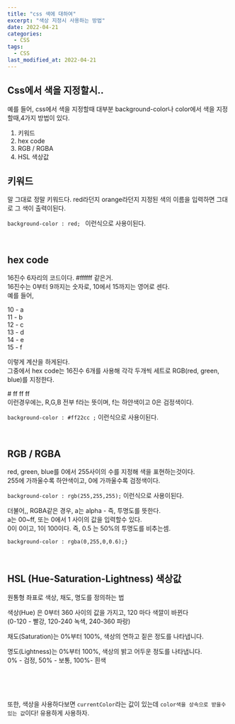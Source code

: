 ```yaml
---
title: "css 색에 대하여"
excerpt: "색상 지정시 사용하는 방법"
date: 2022-04-21
categories:
  - CSS
tags:
  - CSS
last_modified_at: 2022-04-21
---
```


## Css에서 색을 지정할시..

예를 들어, css에서 색을 지정할때 대부분 background-color나 color에서 색을 지정할때,4가지 방법이 있다.

1. 키워드
2. hex code
3. RGB / RGBA
4. HSL 색상값

## 키워드

말 그대로 정말 키워드다. red라던지 orange라던지 지정된 색의 이름을 입력하면 그대로 그 색이 출력이된다.

`background-color : red; ` 이런식으로 사용이된다.

<br>

## hex code

16진수 6자리의 코드이다. #ffffff 같은거.  
16진수는 0부터 9까지는 숫자로, 10에서 15까지는 영어로 센다.  
예를 들어,

10 - a  
11 - b  
12 - c  
13 - d  
14 - e  
15 - f

이렇게 계산을 하게된다.  
그중에서 hex code는 16진수 6개를 사용해 각각 두개씩 세트로 RGB(red, green, blue)를 지정한다.

\# ff ff ff  
이런경우에는, R,G,B 전부 f라는 뜻이며, f는 하얀색이고 0은 검정색이다.

`background-color : #ff22cc ;` 이런식으로 사용이된다.

<br>

## RGB / RGBA

red, green, blue를 0에서 255사이의 수를 지정해 색을 표현하는것이다.  
255에 가까울수록 하얀색이고, 0에 가까울수록 검정색이다.

`background-color : rgb(255,255,255);` 이런식으로 사용이된다.

더불어,, RGBA같은 경우, a는 alpha - 즉, 투명도를 뜻한다.  
a는 00~ff, 또는 0에서 1 사이의 값을 입력할수 있다.  
0이 0이고, 1이 100이다. 즉, 0.5 는 50%의 투명도를 비추는셈.

`background-color : rgba(0,255,0,0.6);}`

<br>

## HSL (Hue-Saturation-Lightness) 색상값

원통형 좌표로 색상, 채도, 명도를 정의하는 법

색상(Hue) 은 0부터 360 사이의 값을 가지고, 120 마다 색깔이 바뀐다  
(0-120 - 빨강, 120-240 녹색, 240-360 파랑)

채도(Saturation)는 0%부터 100%, 색상의 연하고 짙은 정도를 나타냅니다.

명도(Lightness)는 0%부터 100%, 색상의 밝고 어두운 정도를 나타냅니다.  
0% - 검정, 50% - 보통, 100%- 흰색

<br>

<Br>

<Br>

또한, 색상을 사용하다보면 `currentColor`라는 값이 있는데 `color색을 상속으로 받을수있는 값`이다! 유용하게 사용하자.
